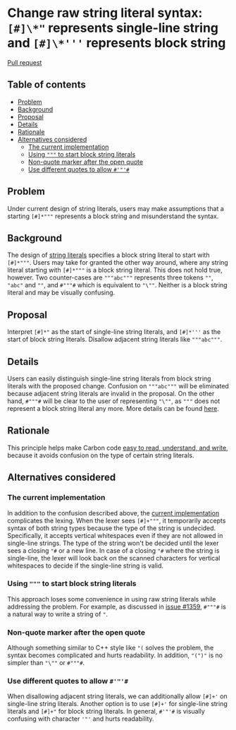 # Change raw string literal syntax: `[#]\*"` represents single-line string and `[#]\*'''` represents block string

<!--
Part of the Carbon Language project, under the Apache License v2.0 with LLVM
Exceptions. See /LICENSE for license information.
SPDX-License-Identifier: Apache-2.0 WITH LLVM-exception
-->

[Pull request](https://github.com/carbon-language/carbon-lang/pull/1360)

<!-- toc -->

## Table of contents

-   [Problem](#problem)
-   [Background](#background)
-   [Proposal](#proposal)
-   [Details](#details)
-   [Rationale](#rationale)
-   [Alternatives considered](#alternatives-considered)
    -   [The current implementation](#the-current-implementation)
    -   [Using `"""` to start block string literals](#using--to-start-block-string-literals)
    -   [Non-quote marker after the open quote](#non-quote-marker-after-the-open-quote)
    -   [Use different quotes to allow `#'"'#`](#use-different-quotes-to-allow-)

<!-- tocstop -->

## Problem

Under current design of string literals, users may make assumptions that a
starting `[#]*"""` represents a block string and misunderstand the syntax.

## Background

The design of
[string literals](https://github.com/carbon-language/carbon-lang/blob/trunk/docs/design/lexical_conventions/string_literals.md)
specifies a block string literal to start with `[#]*"""`. Users may take for
granted the other way around, where any string literal starting with `[#]*"""`
is a block string literal. This does not hold true, however. Two counter-cases
are `"""abc"""` represents three tokens `""`, `"abc"` and `""`, and `#"""#`
which is equivalent to `"\""`. Neither is a block string literal and may be
visually confusing.

## Proposal

Interpret `[#]*"` as the start of single-line string literals, and `[#]*'''` as
the start of block string literals. Disallow adjacent string literals like
`"""abc"""`.

## Details

Users can easily distinguish single-line string literals from block string
literals with the proposed change. Confusion on `"""abc"""` will be eliminated
because adjacent string literals are invalid in the proposal. On the other hand,
`#"""#` will be clear to the user of representing `"\""`, as `"""` does not
represent a block string literal any more. More details can be found
[here](/docs/design/lexical_conventions/string_literals.md).

## Rationale

This principle helps make Carbon code
[easy to read, understand, and write](/docs/project/goals.md#code-that-is-easy-to-read-understand-and-write),
because it avoids confusion on the type of certain string literals.

## Alternatives considered

### The current implementation

In addition to the confusion described above, the
[current implementation](https://github.com/carbon-language/carbon-lang/blob/trunk/docs/design/lexical_conventions/string_literals.md)
complicates the lexing. When the lexer sees `[#]+"""`, it temporarily accepts
syntax of both string types because the type of the string is undecided.
Specifically, it accepts vertical whitespaces even if they are not allowed in
single-line strings. The type of the string won't be decided until the lexer
sees a closing `"#` or a new line. In case of a closing `"#` where the string is
single-line, the lexer will look back on the scanned characters for vertical
whitespaces to decide if the single-line string is valid.

### Using `"""` to start block string literals

This approach loses some convenience in using raw string literals while
addressing the problem. For example, as discussed in
[issue #1359](https://github.com/carbon-language/carbon-lang/issues/1359),
`#"""#` is a natural way to write a string of `"`.

### Non-quote marker after the open quote

Although something similar to C++ style like `"(` solves the problem, the syntax
becomes complicated and hurts readability. In addition, `"(")"` is no simpler
than `"\""` or `#"""#`.

### Use different quotes to allow `#'"'#`

When disallowing adjacent string literals, we can additionally allow `[#]+'` on
single-line string literals. Another option is to use `[#]+'` for single-line
string literals and `[#]+"` for block string literals. In general, `#'"'#` is
visually confusing with character `'"'` and hurts readability.

